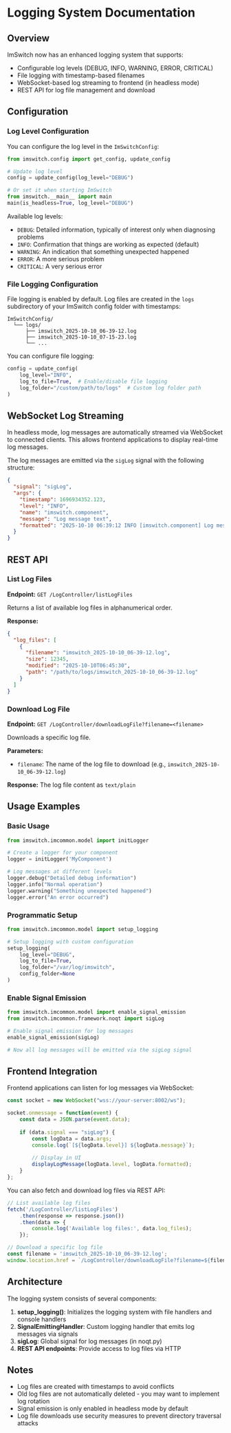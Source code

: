 # Logging System Documentation

## Overview

ImSwitch now has an enhanced logging system that supports:
- Configurable log levels (DEBUG, INFO, WARNING, ERROR, CRITICAL)
- File logging with timestamp-based filenames
- WebSocket-based log streaming to frontend (in headless mode)
- REST API for log file management and download

## Configuration

### Log Level Configuration

You can configure the log level in the `ImSwitchConfig`:

```python
from imswitch.config import get_config, update_config

# Update log level
config = update_config(log_level="DEBUG")

# Or set it when starting ImSwitch
from imswitch.__main__ import main
main(is_headless=True, log_level="DEBUG")
```

Available log levels:
- `DEBUG`: Detailed information, typically of interest only when diagnosing problems
- `INFO`: Confirmation that things are working as expected (default)
- `WARNING`: An indication that something unexpected happened
- `ERROR`: A more serious problem
- `CRITICAL`: A very serious error

### File Logging Configuration

File logging is enabled by default. Log files are created in the `logs` subdirectory of your ImSwitch config folder with timestamps:

```
ImSwitchConfig/
  └── logs/
      ├── imswitch_2025-10-10_06-39-12.log
      ├── imswitch_2025-10-10_07-15-23.log
      └── ...
```

You can configure file logging:

```python
config = update_config(
    log_level="INFO",
    log_to_file=True,  # Enable/disable file logging
    log_folder="/custom/path/to/logs"  # Custom log folder path
)
```

## WebSocket Log Streaming

In headless mode, log messages are automatically streamed via WebSocket to connected clients. This allows frontend applications to display real-time log messages.

The log messages are emitted via the `sigLog` signal with the following structure:

```json
{
  "signal": "sigLog",
  "args": {
    "timestamp": 1696934352.123,
    "level": "INFO",
    "name": "imswitch.component",
    "message": "Log message text",
    "formatted": "2025-10-10 06:39:12 INFO [imswitch.component] Log message text"
  }
}
```

## REST API

### List Log Files

**Endpoint:** `GET /LogController/listLogFiles`

Returns a list of available log files in alphanumerical order.

**Response:**
```json
{
  "log_files": [
    {
      "filename": "imswitch_2025-10-10_06-39-12.log",
      "size": 12345,
      "modified": "2025-10-10T06:45:30",
      "path": "/path/to/logs/imswitch_2025-10-10_06-39-12.log"
    }
  ]
}
```

### Download Log File

**Endpoint:** `GET /LogController/downloadLogFile?filename=<filename>`

Downloads a specific log file.

**Parameters:**
- `filename`: The name of the log file to download (e.g., `imswitch_2025-10-10_06-39-12.log`)

**Response:** The log file content as `text/plain`

## Usage Examples

### Basic Usage

```python
from imswitch.imcommon.model import initLogger

# Create a logger for your component
logger = initLogger('MyComponent')

# Log messages at different levels
logger.debug("Detailed debug information")
logger.info("Normal operation")
logger.warning("Something unexpected happened")
logger.error("An error occurred")
```

### Programmatic Setup

```python
from imswitch.imcommon.model import setup_logging

# Setup logging with custom configuration
setup_logging(
    log_level="DEBUG",
    log_to_file=True,
    log_folder="/var/log/imswitch",
    config_folder=None
)
```

### Enable Signal Emission

```python
from imswitch.imcommon.model import enable_signal_emission
from imswitch.imcommon.framework.noqt import sigLog

# Enable signal emission for log messages
enable_signal_emission(sigLog)

# Now all log messages will be emitted via the sigLog signal
```

## Frontend Integration

Frontend applications can listen for log messages via WebSocket:

```javascript
const socket = new WebSocket("wss://your-server:8002/ws");

socket.onmessage = function(event) {
    const data = JSON.parse(event.data);
    
    if (data.signal === "sigLog") {
        const logData = data.args;
        console.log(`[${logData.level}] ${logData.message}`);
        
        // Display in UI
        displayLogMessage(logData.level, logData.formatted);
    }
};
```

You can also fetch and download log files via REST API:

```javascript
// List available log files
fetch('/LogController/listLogFiles')
    .then(response => response.json())
    .then(data => {
        console.log('Available log files:', data.log_files);
    });

// Download a specific log file
const filename = 'imswitch_2025-10-10_06-39-12.log';
window.location.href = `/LogController/downloadLogFile?filename=${filename}`;
```

## Architecture

The logging system consists of several components:

1. **setup_logging()**: Initializes the logging system with file handlers and console handlers
2. **SignalEmittingHandler**: Custom logging handler that emits log messages via signals
3. **sigLog**: Global signal for log messages (in noqt.py)
4. **REST API endpoints**: Provide access to log files via HTTP

## Notes

- Log files are created with timestamps to avoid conflicts
- Old log files are not automatically deleted - you may want to implement log rotation
- Signal emission is only enabled in headless mode by default
- Log file downloads use security measures to prevent directory traversal attacks
